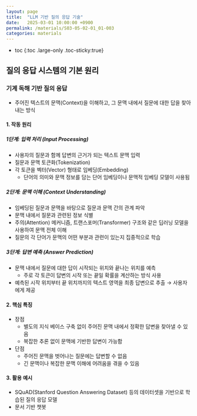 ```yaml
---
layout: page
title:  "LLM 기반 질의 응답 기술"
date:   2025-03-01 10:00:00 +0900
permalink: /materials/S03-05-02-01_01-003
categories: materials
---
```

* toc
{:toc .large-only .toc-sticky:true}

## 질의 응답 시스템의 기본 원리
### 기계 독해 기반 질의 응답
- 주어진 텍스트의 문맥(Context)을 이해하고, 그 문맥 내에서 질문에 대한 답을 찾아내는 방식

#### 1. 작동 원리

##### 1단계: 입력 처리 (Input Processing)
- 사용자의 질문과 함께 답변의 근거가 되는 텍스트 문맥 입력
- 질문과 문맥 토큰화(Tokenization)
- 각 토큰을 벡터(Vector) 형태로 임베딩(Embedding)
    - 단어의 의미와 문맥 정보를 담는 단어 임베딩이나 문맥적 임베딩 모델이 사용됨

##### 2단계: 문맥 이해 (Context Understanding)
- 임베딩된 질문과 문맥을 바탕으로 질문과 문맥 간의 관계 파악
- 문맥 내에서 질문과 관련된 정보 식별
- 주의(Attention) 메커니즘, 트랜스포머(Transformer) 구조와 같은 딥러닝 모델을 사용하여 문맥 전체 이해
- 질문의 각 단어가 문맥의 어떤 부분과 관련이 있는지 집중적으로 학습

##### 3단계: 답변 예측 (Answer Prediction)
- 문맥 내에서 질문에 대한 답이 시작되는 위치와 끝나는 위치를 예측
    - 주로 각 토큰이 답변의 시작 또는 끝일 확률을 계산하는 방식 사용
- 예측된 시작 위치부터 끝 위치까지의 텍스트 영역을 최종 답변으로 추출 → 사용자에게 제공

#### 2. 핵심 특징
- 장점
    - 별도의 지식 베이스 구축 없이 주어진 문맥 내에서 정확한 답변을 찾아낼 수 있음
    - 복잡한 추론 없이 문맥에 기반한 답변이 가능함
- 단점
    - 주어진 문맥을 벗어나는 질문에는 답변할 수 없음
    - 긴 문맥이나 복잡한 문맥 이해에 어려움을 겪을 수 있음

#### 3. 활용 예시
- SQuAD(Stanford Question Answering Dataset) 등의 데이터셋을 기반으로 학습된 질의 응답 모델
- 문서 기반 챗봇